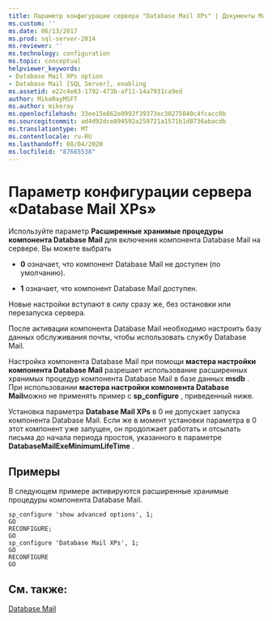 ```yaml
---
title: Параметр конфигурации сервера "Database Mail XPs" | Документы Майкрософт
ms.custom: ''
ms.date: 06/13/2017
ms.prod: sql-server-2014
ms.reviewer: ''
ms.technology: configuration
ms.topic: conceptual
helpviewer_keywords:
- Database Mail XPs option
- Database Mail [SQL Server], enabling
ms.assetid: e22c4e63-1792-473b-af11-14a7931ca9ed
author: MikeRayMSFT
ms.author: mikeray
ms.openlocfilehash: 33ee15e862e0992f39373ec30275040c4fcacc0b
ms.sourcegitcommit: ad4d92dce894592a259721a1571b1d8736abacdb
ms.translationtype: MT
ms.contentlocale: ru-RU
ms.lasthandoff: 08/04/2020
ms.locfileid: "87665538"
---
```

# <a name="database-mail-xps-server-configuration-option"></a>Параметр конфигурации сервера «Database Mail XPs»
  Используйте параметр **Расширенные хранимые процедуры компонента Database Mail** для включения компонента Database Mail на сервере. Вы можете выбрать  
  
-   **0** означает, что компонент Database Mail не доступен (по умолчанию).  
  
-   **1** означает, что компонент Database Mail доступен.  
  
 Новые настройки вступают в силу сразу же, без остановки или перезапуска сервера.  
  
 После активации компонента Database Mail необходимо настроить базу данных обслуживания почты, чтобы использовать службу Database Mail.  
  
 Настройка компонента Database Mail при помощи **мастера настройки компонента Database Mail** разрешает использование расширенных хранимых процедур компонента Database Mail в базе данных **msdb** . При использовании **мастера настройки компонента Database Mail**можно не применять пример с **sp_configure** , приведенный ниже.  
  
 Установка параметра **Database Mail XPs** в 0 не допускает запуска компонента Database Mail. Если же в момент установки параметра в 0 этот компонент уже запущен, он продолжает работать и отсылать письма до начала периода простоя, указанного в параметре **DatabaseMailExeMinimumLifeTime** .  
  
## <a name="examples"></a>Примеры  
 В следующем примере активируются расширенные хранимые процедуры компонента Database Mail.  
  
```  
sp_configure 'show advanced options', 1;  
GO  
RECONFIGURE;  
GO  
sp_configure 'Database Mail XPs', 1;  
GO  
RECONFIGURE  
GO  
```  
  
## <a name="see-also"></a>См. также:  
 [Database Mail](../../relational-databases/database-mail/database-mail.md)  
  
  
